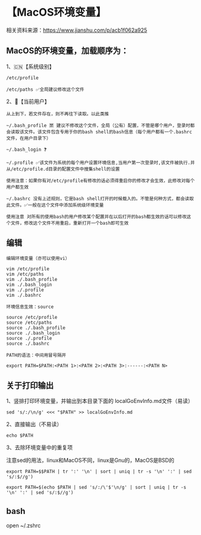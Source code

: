 # 【MacOS环境变量】

相关资料来源：https://www.jianshu.com/p/acb1f062a925

## MacOS的环境变量，加载顺序为：

1、🇨🇳【系统级别】

```
/etc/profile 

/etc/paths ✅全局建议修改这个文件
```

2、👤【当前用户】

```
从上到下，若文件存在，则不再往下读取。以此类推

~/.bash_profile 🈲 建议不修改这个文件，全局（公有）配置，不管是哪个用户，登录时都会读取该文件。该文件包含专用于你的bash shell的bash信息（每个用户都有一个.bashrc文件，在用户目录下）

~/.bash_login ❓

~/.profile ✅该文件为系统的每个用户设置环境信息,当用户第一次登录时,该文件被执行.并从/etc/profile.d目录的配置文件中搜集shell的设置

使用注意：如果你有对/etc/profile有修改的话必须得重启你的修改才会生效，此修改对每个用户都生效

~/.bashrc 没有上述规则，它是bash shell打开的时候载入的。不管是何种方式，都会读取此文件。✅一般在这个文件中添加系统级环境变量

使用注意 对所有的使用bash的用户修改某个配置并在以后打开的bash都生效的话可以修改这个文件，修改这个文件不用重启，重新打开一个bash即可生效
```

## 编辑

```
编辑环境变量（亦可以使用vi）

vim /etc/profile
vim /etc/paths
vim ./.bash_profile
vim ./.bash_login
vim ./.profile
vim ./.bashrc
```

```
环境信息生效：source

source /etc/profile
source /etc/paths
source ./.bash_profile
source ./.bash_login
source ./.profile
source ./.bashrc
```

```
PATH的语法：中间用冒号隔开

export PATH=$PATH:<PATH 1>:<PATH 2>:<PATH 3>:------:<PATH N>
```

## 关于打印输出

1、竖排打印环境变量，并输出到本目录下面的 localGoEnvInfo.md文件（易读）

```
sed 's/:/\n/g' <<< "$PATH" >> localGoEnvInfo.md
```

2、直接输出（不易读）

```
echo $PATH
```

3、去除环境变量中的重复项

注意sed的用法，linux和MacOS不同，linux是Gnu的，MacOS是BSD的

```
export PATH=$$PATH | tr ':' '\n' | sort | uniq | tr -s '\n' ':' | sed 's/:$//g')

export PATH=$(echo $PATH | sed 's/:/\'$'\n/g' | sort | uniq | tr -s '\n' ':' | sed 's/:$//g')
```

## bash

open ~/.zshrc
